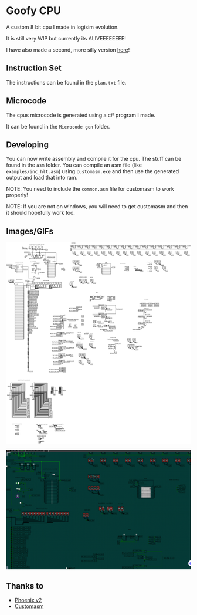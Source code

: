 # Goofy CPU
A custom 8 bit cpu I made in logisim evolution.

It is still very WIP but currently its ALIVEEEEEEEE!

I have also made a second, more silly version [here](/goofier/)!



## Instruction Set
The instructions can be found in the `plan.txt` file.

## Microcode
The cpus microcode is generated using a c# program I made.

It can be found in the `Microcode gen` folder.

## Developing

You can now write assembly and compile it for the cpu. The stuff can be found in the `asm` folder. 
You can compile an asm file (like `examples/inc_hlt.asm`) using `customasm.exe` and then use the generated output and load that into ram.

NOTE: You need to include the `common.asm` file for customasm to work properly!

NOTE: If you are not on windows, you will need to get customasm and then it should hopefully work too.

## Images/GIFs
![An image of the full cpu](./imgs/image.png)

![The cpu running a test program that adds 1 to the first register until it reaches 0x20](./imgs/cpu%20test%201.gif)


## Thanks to
* [Phoenix v2](https://github.com/Glowman554/phoenix-v2)
* [Customasm](https://github.com/hlorenzi/customasm)